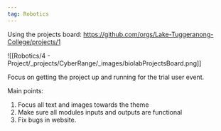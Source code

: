 ```yaml
---
tag: Robotics
---
```


Using the projects board:
https://github.com/orgs/Lake-Tuggeranong-College/projects/1

![[Robotics/4 - Project/_projects/CyberRange/_images/biolabProjectsBoard.png]]

Focus on getting the project up and running for the trial user event.

Main points:

1. Focus all text and images towards the theme
2. Make sure all modules inputs and outputs are functional
3. Fix bugs in website.